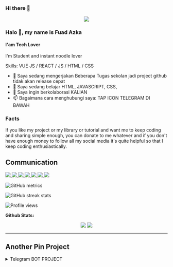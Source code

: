### Hi there 👋

<p align="center">
<img src="https://github.com/insaneazka/insaneazka/blob/main/insaneazka.jpg?raw=true"/>
</p>

### Halo 👋, my name is Fuad Azka
#### I'am Tech Lover
I'm Student and instant noodle lover

Skills: VUE JS / REACT / JS / HTML / CSS

- 🔭 Saya sedang mengerjakan Beberapa Tugas sekolan jadi project github tidak akan release cepat 
- 🌱 Saya sedang belajar HTML, JAVASCRIPT, CSS,  
- 👯 Saya ingin berkolaborasi KALIAN 
- 📫 Bagaimana cara menghubungi saya: TAP ICON TELEGRAM DI BAWAH 

### Facts
If you like my project or my library or tutorial and want me to keep coding and sharing simple enough, you can donate to me whatever and if you don't have enough money to follow all my social media it's quite helpful so that I keep coding enthusiastically.

<h2> Communication </h2>
 <p>

<a href="https://www.linkedin.com/in/isaneazka">
<img src="https://user-images.githubusercontent.com/25087769/87172072-530a5080-c2dc-11ea-8e2c-8ee4dbf3394b.png"/>
</a>
<a href="mailto:insaneazka@gmail.com">
<img src="https://user-images.githubusercontent.com/25087769/87174308-a4680f00-c2df-11ea-90b0-5fa1fa76d2f1.png"/>
</a>
<a href="https://www.youtube.com/channel/UCjbSpwL1nGHnAEHN2fbh7DQ">
<img src="https://user-images.githubusercontent.com/25087769/97784839-5fc7f280-1bb2-11eb-8b1f-c17fc54fb428.png"/>
</a>
<a href="http://insaneazka.github.io">
<img src="https://user-images.githubusercontent.com/25087769/87176037-2c4f1880-c2e2-11ea-8a13-41c90b711b9f.png"/>
</a>
<a href="https://gitlab.com/insaneazka">
<img src="https://user-images.githubusercontent.com/25087769/87174063-54894800-c2df-11ea-9620-b2fbf36c3e34.png"/>
</a>
<a href="https://codepen.io/insaneazka">
<img src="https://user-images.githubusercontent.com/25087769/87174133-6cf96280-c2df-11ea-9134-09bacdfb3464.png"/>
</a>
<a href="https://www.twitter.com/insaneazka">
<img src="https://user-images.githubusercontent.com/25087769/87172407-de83e180-c2dc-11ea-9479-a894758266c3.png"/>
</a>
</p>


![GitHub metrics](https://metrics.lecoq.io/insaneazka)  

![GitHub streak stats](https://github-readme-streak-stats.herokuapp.com/?user=insaneazka)  

![Profile views](https://gpvc.arturio.dev/insaneazka)  



**Github Stats:**

<p align="center">
  

  <img src="https://github-readme-stats.vercel.app/api?username=insaneazka&hide=stars&show_icons=true&theme=dracula&line_height=32">
  <img src="https://github-readme-stats.vercel.app/api/top-langs/?username=insaneazka&count_private=true&theme=dracula">

</p>

 ---

## Another Pin Project
<details>
  <summary>Telegram BOT PROJECT</summary>
  <a href="https://github.com/insaneazka/telegrambot-scriptgoogle">
    <img src="https://github-readme-stats.vercel.app/api/pin/?username=insaneazka&repo=telegrambot-scriptgoogle">
  </a>
</details>
